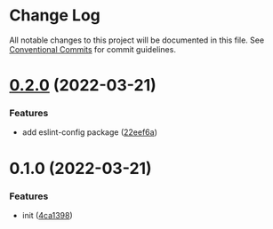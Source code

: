 # Change Log

All notable changes to this project will be documented in this file.
See [Conventional Commits](https://conventionalcommits.org) for commit guidelines.

# [0.2.0](https://github.com/litarussell/eslint-config/compare/v0.1.0...v0.2.0) (2022-03-21)


### Features

* add eslint-config package ([22eef6a](https://github.com/litarussell/eslint-config/commit/22eef6af95d19156ad618113bbeb2f3329694f52))





# 0.1.0 (2022-03-21)


### Features

* init ([4ca1398](https://github.com/litarussell/eslint-config/commit/4ca13985cde6fd7cef470c1ea3eada91342a9ff8))
